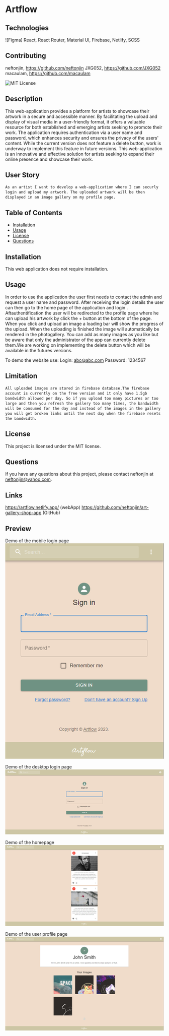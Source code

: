 
  # Artflow
  
  ## Technologies
![Figma] React, React Router, Material UI, Firebase, Netlify, SCSS

## Contributing
  neftonjin, https://github.com/neftonjin
  JXG052, https://github.com/JXG052
  macaulam, https://github.com/macaulam

  ![MIT License](https://img.shields.io/badge/license-MIT-blue.svg)

## Description  
  This web-application provides a platform for artists to showcase their artwork in a secure and accessible manner. By facilitating the upload and display of visual media in a user-friendly format, it offers a valuable resource for both established and emerging artists seeking to promote their work. The application requires authentication via a user name and password, which enhances security and ensures the privacy of the users' content. While the current version does not feature a delete button, work is underway to implement this feature in future versions. This web-application is an innovative and effective solution for artists seeking to expand their online presence and showcase their work.
  
## User Story
    As an artist I want to develop a web-application where I can securly login and upload my artwork. The uploaded artwork will be then displayed in an image gallery on my profile page. 
  
  ## Table of Contents
  
  - [Installation](#installation)
  - [Usage](#usage)
  - [License](#license)
  - [Questions](#questions)
  
## Installation
  
  This web application does not require installation. 
  
  ## Usage
  
  In order to use the application the user first needs to contact the admin and request a user name and password. After receiving the login details the user can then go to the home page of the application and login . Aftauthentification the user will be redirected to the profile page where he can upload his artwork by click the + button at the bottom of the page. When you click and upload an image a loading bar will show the progress of the upload. When the uploading is finished the image will automatically be rendered in the photogallery. You can add as many images as you like but be aware that only the administrator of the app can currently delete them.We are working on implementing the delete button which will be available in the futures versions.
  
  To demo the website use:
  Login: abc@abc.com
  Password: 1234567

  ## Limitation
    All uploaded images are stored in firebase database.The firebase account is currently on the free version and it only have 1.5gb bandwidth allowed per day. So if you upload too many pictures or too large and then you refresh the gallery too many times, the bandwidth will be consumed for the day and instead of the images in the gallery you will get broken links until the next day when the firebase resets the bandwidth.
  
  ## License
  
  This project is licensed under the MIT license.
  

  
  ## Questions
  
  If you have any questions about this project, please contact neftonjin at neftonjin@yahoo.com.

  ## Links 
   https://artflow.netlify.app/    (webApp)
   https://github.com/neftonjin/art-gallery-shop-app  (GitHub)
  
  ## Preview
Demo of the mobile login page
<img src="/documentation/Login-mobile.png" alt="Alt text" title="Login Page Mobile">

Demo of the desktop login page
<img src="/documentation/Login-desktop.png" alt="Alt text" title="Login Page Desktop">

Demo of the homepage
<img src="/documentation/homepage.png" alt="Alt text" title="Homepage">

Demo of the user profile page
<img src="/documentation/Profile.png" alt="Alt text" title="User Profile Page">


